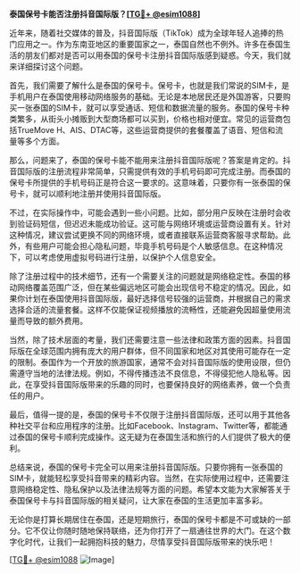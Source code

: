 **泰国保号卡能否注册抖音国际版？[[TG💪+ @esim1088](https://t.me/s/esim1088)]**

近年来，随着社交媒体的普及，抖音国际版（TikTok）成为全球年轻人追捧的热门应用之一。作为东南亚地区的重要国家之一，泰国自然也不例外。许多在泰国生活的朋友们都对是否可以用泰国的保号卡注册抖音国际版感到疑惑。今天，我们就来详细探讨这个问题。

首先，我们需要了解什么是泰国的保号卡。保号卡，也就是我们常说的SIM卡，是手机用户在泰国使用移动网络服务的基础。无论是本地居民还是外国游客，只要购买一张泰国的SIM卡，就可以享受通话、短信和数据流量的服务。泰国的保号卡种类繁多，从街头小摊贩到大型商场都可以买到，价格也相对便宜。常见的运营商包括TrueMove H、AIS、DTAC等，这些运营商提供的套餐覆盖了语音、短信和流量等多个方面。

那么，问题来了，泰国的保号卡能不能用来注册抖音国际版呢？答案是肯定的。抖音国际版的注册流程非常简单，只需提供有效的手机号码即可完成注册。而泰国的保号卡所提供的手机号码正是符合这一要求的。这意味着，只要你有一张泰国的保号卡，就可以顺利地注册并使用抖音国际版。

不过，在实际操作中，可能会遇到一些小问题。比如，部分用户反映在注册时会收到验证码短信，但迟迟未能成功验证。这可能与网络环境或运营商设置有关。针对这种情况，建议尝试更换不同的网络环境，或者直接联系运营商客服寻求帮助。此外，有些用户可能会担心隐私问题，毕竟手机号码是个人敏感信息。在这种情况下，可以考虑使用虚拟号码进行注册，以保护个人信息安全。

除了注册过程中的技术细节，还有一个需要关注的问题就是网络稳定性。泰国的移动网络覆盖范围广泛，但在某些偏远地区可能会出现信号不稳定的情况。因此，如果你计划在泰国使用抖音国际版，最好选择信号较强的运营商，并根据自己的需求选择合适的流量套餐。这样不仅能保证视频播放的流畅性，还能避免因超量使用流量而导致的额外费用。

当然，除了技术层面的考量，我们还需要注意一些法律和政策方面的因素。抖音国际版在全球范围内拥有庞大的用户群体，但不同国家和地区对其使用可能存在一定的限制。泰国作为一个开放的旅游国家，通常不会对抖音国际版的使用设限，但仍需遵守当地的法律法规。例如，不得传播违法不良信息，不得侵犯他人隐私等。因此，在享受抖音国际版带来的乐趣的同时，也要保持良好的网络素养，做一个负责任的用户。

最后，值得一提的是，泰国的保号卡不仅限于注册抖音国际版，还可以用于其他各种社交平台和应用程序的注册。比如Facebook、Instagram、Twitter等，都能通过泰国的保号卡顺利完成操作。这无疑为在泰国生活和旅行的人们提供了极大的便利。

总结来说，泰国的保号卡完全可以用来注册抖音国际版。只要你拥有一张泰国的SIM卡，就能轻松享受抖音带来的精彩内容。当然，在实际使用过程中，还需要注意网络稳定性、隐私保护以及法律法规等方面的问题。希望本文能为大家解答关于泰国保号卡与抖音国际版的相关疑问，让大家在泰国的生活更加丰富多彩。

无论你是打算长期居住在泰国，还是短期旅行，泰国的保号卡都是不可或缺的一部分。它不仅让你随时随地保持联络，还为你打开了一扇通往世界的大门。在这个数字化时代，让我们一起拥抱科技的魅力，尽情享受抖音国际版带来的快乐吧！

[[TG💪+ @esim1088](https://t.me/s/esim1088) ![Image](https://i.postimg.cc/4NQfJmqS/Snipaste-2025-05-13-00-14-12.png)]